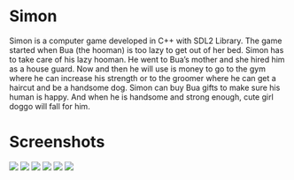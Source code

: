 # Simon
Simon is a computer game developed in C++ with SDL2 Library.
The game started when Bua (the hooman) is too lazy to get out of her bed. Simon has to take care of his lazy hooman.
He went to Bua’s mother and she hired him as a house guard.
Now and then he will use is money to go to the gym where he can increase his strength or to the groomer where he can get a haircut and be a handsome dog. 
Simon can buy Bua gifts to make sure his human is happy.
And when he is handsome and strong enough, cute girl doggo will fall for him.

# Screenshots
![](https://user-images.githubusercontent.com/72684195/190178782-0f679514-9064-484f-a35a-75ca1a7ca2a1.png)
![](https://user-images.githubusercontent.com/72684195/190178805-76326899-847a-41d9-95f1-d71b1f861997.png)
![](https://user-images.githubusercontent.com/72684195/190178838-9edc2539-7ff4-440a-896a-9596bf5d9597.png)
![](https://user-images.githubusercontent.com/72684195/190178849-ad9ddfd5-f177-4e80-a67e-31a9f94ea56a.png)
![](https://user-images.githubusercontent.com/72684195/190178871-fcf1d982-b766-40a3-913b-7f6be75bc763.png)
![](https://user-images.githubusercontent.com/72684195/190178997-c1dbf135-2205-47e4-a834-a79e7727d625.png)
